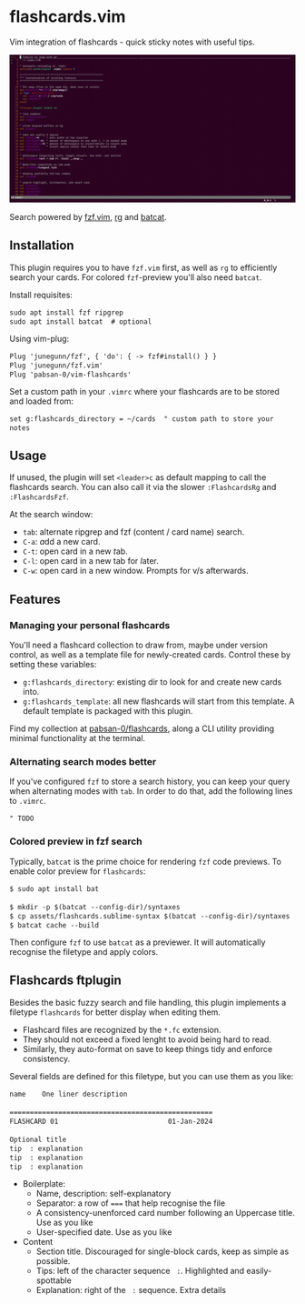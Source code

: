 # flashcards.vim

Vim integration of flashcards - quick sticky notes with useful tips. 

![image](assets/demo.gif)

Search powered by [fzf.vim](https://github.com/junegunn/fzf.vim), [rg]() and [batcat]().

## Installation

This plugin requires you to have `fzf.vim` first, as well as `rg` to efficiently search your cards. For colored `fzf`-preview you'll also need `batcat`.

Install requisites:

```
sudo apt install fzf ripgrep
sudo apt install batcat  # optional
```

Using vim-plug:

```
Plug 'junegunn/fzf', { 'do': { -> fzf#install() } }
Plug 'junegunn/fzf.vim'
Plug 'pabsan-0/vim-flashcards'
```

Set a custom path in your `.vimrc` where your flashcards are to be stored and loaded from:

```
set g:flashcards_directory = ~/cards  " custom path to store your notes
```

## Usage 

If unused, the plugin will set `<leader>c` as default mapping to call the flashcards search. You can also call it via the slower `:FlashcardsRg` and `:FlashcardsFzf`. 

At the search window:
- `tab`: alternate ripgrep and fzf (content / card name) search.
- `C-a`: *a*dd a new card.
- `C-t`: open card in a new *t*ab.
- `C-l`: open card in a new tab for *l*ater.
- `C-w`: open card in a new window. Prompts for v/s afterwards.


## Features

### Managing your personal flashcards 

You'll need a flashcard collection to draw from, maybe under version control, as well as a template file for newly-created cards. Control these by setting these variables:

- `g:flashcards_directory`: existing dir to look for and create new cards into.
- `g:flashcards_template`: all new flashcards will start from this template. A default template is packaged with this plugin. 

Find my collection at [pabsan-0/flashcards](https://github.com/pabsan-0/flashcards), along a CLI utility providing minimal functionality at the terminal.

### Alternating search modes better

If you've configured `fzf` to store a search history, you can keep your query when alternating modes with `tab`. In order to do that, add the following lines to `.vimrc`.

```
" TODO
```

### Colored preview in fzf search

Typically, `batcat` is the prime choice for rendering `fzf` code previews. To enable color preview for `flashcards`:

```
$ sudo apt install bat

$ mkdir -p $(batcat --config-dir)/syntaxes
$ cp assets/flashcards.sublime-syntax $(batcat --config-dir)/syntaxes
$ batcat cache --build
```

Then configure `fzf` to use `batcat` as a previewer. It will automatically recognise the filetype and apply colors.


## Flashcards ftplugin

Besides the basic fuzzy search and file handling, this plugin implements a filetype `flashcards` for better display when editing them.

- Flashcard files are recognized by the `*.fc` extension.
- They should not exceed a fixed lenght to avoid being hard to read.
- Similarly, they auto-format on save to keep things tidy and enforce consistency.

Several fields are defined for this filetype, but you can use them as you like:

```
name    One liner description

==================================================
FLASHCARD 01                           01-Jan-2024

Optional title
tip  : explanation
tip  : explanation
tip  : explanation

```

- Boilerplate: 
    - Name, description: self-explanatory
    - Separator: a row of `===` that help recognise the file 
    - A consistency-unenforced card number following an Uppercase title. Use as you like
    - User-specified date. Use as you like
- Content
    - Section title. Discouraged for single-block cards, keep as simple as possible.
    - Tips: left of the character sequence `  : `. Highlighted and easily-spottable
    - Explanation: right of the `  : ` sequence. Extra details


